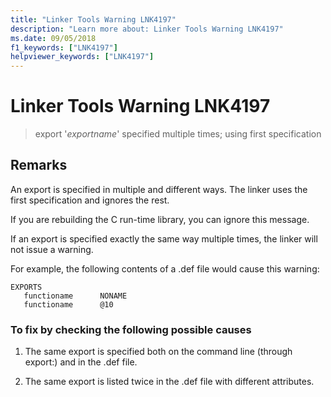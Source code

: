 ```yaml
---
title: "Linker Tools Warning LNK4197"
description: "Learn more about: Linker Tools Warning LNK4197"
ms.date: 09/05/2018
f1_keywords: ["LNK4197"]
helpviewer_keywords: ["LNK4197"]
---
```

# Linker Tools Warning LNK4197

> export '*exportname*' specified multiple times; using first specification

## Remarks

An export is specified in multiple and different ways. The linker uses the first specification and ignores the rest.

If you are rebuilding the C run-time library, you can ignore this message.

If an export is specified exactly the same way multiple times, the linker will not issue a warning.

For example, the following contents of a .def file would cause this warning:

```
EXPORTS
   functioname      NONAME
   functioname      @10
```

### To fix by checking the following possible causes

1. The same export is specified both on the command line (through export:) and in the .def file.

2. The same export is listed twice in the .def file with different attributes.
